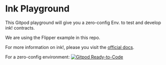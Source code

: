 # Ink Playground

This Gitpod playground will give you a zero-config Env. to test and develop ink! contracts. 

We are using the Flipper example in this repo. 

For more information on ink!, please you visit the [official docs](https://paritytech.github.io/ink-docs/).

For a zero-config environment:
[![Gitpod Ready-to-Code](https://img.shields.io/badge/Gitpod-ready--to--code-blue?logo=gitpod)](https://gitpod.io/#https://github.com/adibhanna/flipper)
